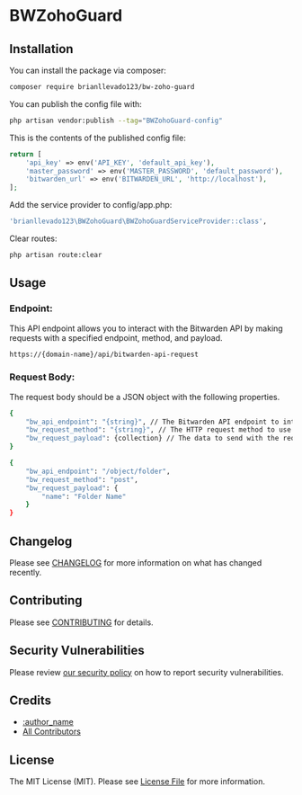 # BWZohoGuard

## Installation

You can install the package via composer:

```bash
composer require brianllevado123/bw-zoho-guard
```

You can publish the config file with:

```bash
php artisan vendor:publish --tag="BWZohoGuard-config"
```

This is the contents of the published config file:

```php
return [
    'api_key' => env('API_KEY', 'default_api_key'),
    'master_password' => env('MASTER_PASSWORD', 'default_password'),
    'bitwarden_url' => env('BITWARDEN_URL', 'http://localhost'),
];
```

Add the service provider to config/app.php:

```bash
'brianllevado123\BWZohoGuard\BWZohoGuardServiceProvider::class',
```

Clear routes:

```bash
php artisan route:clear
```

## Usage

### Endpoint:
This API endpoint allows you to interact with the Bitwarden API by making requests with a specified endpoint, method, and payload.

```bash
https://{domain-name}/api/bitwarden-api-request
```


### Request Body:
The request body should be a JSON object with the following properties.

```bash
{
    "bw_api_endpoint": "{string}", // The Bitwarden API endpoint to interact with. Example: "/object/folder"
    "bw_request_method": "{string}", // The HTTP request method to use. Example: "post", "get", "put", "delete"
    "bw_request_payload": {collection} // The data to send with the request
}
```
```bash
{
    "bw_api_endpoint": "/object/folder",
    "bw_request_method": "post",
    "bw_request_payload": {
        "name": "Folder Name"
    }
}
```

## Changelog

Please see [CHANGELOG](CHANGELOG.md) for more information on what has changed recently.

## Contributing

Please see [CONTRIBUTING](CONTRIBUTING.md) for details.

## Security Vulnerabilities

Please review [our security policy](../../security/policy) on how to report security vulnerabilities.

## Credits

- [:author_name](https://github.com/brianllevado123)
- [All Contributors](../../contributors)

## License

The MIT License (MIT). Please see [License File](LICENSE.md) for more information.
